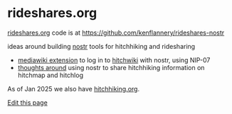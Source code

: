 # rideshares.org

[rideshares.org](https://rideshares.org/) code is at https://github.com/kenflannery/rideshares-nostr


ideas around building [nostr](https://nostr.org/) tools for hitchhiking and ridesharing

* [mediawiki extension]([https://github.com/Hitchwiki/nostrides/issues/2](https://github.com/Trustroots/mediawiki-nostr-auth)) to log in to [hitchwiki](https://hitchwiki.org/) with nostr, using NIP-07
* [thoughts around](https://github.com/kenflannery/rideshares-nostr/issues/3) using nostr to share hitchhiking information on hitchmap and hitchlog

As of Jan 2025 we also have [hitchhiking.org](https://hitchhiking.org/).

[Edit this page](https://github.com/Hitchwiki/nostrides/edit/main/README.md)
